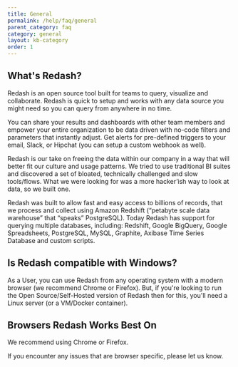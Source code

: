 ```yaml
---
title: General
permalink: /help/faq/general
parent_category: faq
category: general
layout: kb-category
order: 1
---
```


##  What's Redash?

Redash is an open source tool built for teams to query, visualize and
collaborate. Redash is quick to setup and works with any data source you might
need so you can query from anywhere in no time.

You can share your results and dashboards with other team members and empower
your entire organization to be data driven with no-code filters and parameters
that instantly adjust. Get alerts for pre-defined triggers to your email,
Slack, or Hipchat (you can setup a custom webhook as well).

Redash is our take on freeing the data within our company in a way that will
better fit our culture and usage patterns. We tried to use traditional BI
suites and discovered a set of bloated, technically challenged and slow
tools/flows. What we were looking for was a more hacker’ish way to look at
data, so we built one.

Redash was built to allow fast and easy access to billions of records, that we
process and collect using Amazon Redshift (“petabyte scale data warehouse”
that “speaks” PostgreSQL). Today Redash has support for querying multiple
databases, including: Redshift, Google BigQuery, Google Spreadsheets,
PostgreSQL, MySQL, Graphite, Axibase Time Series Database and custom scripts.

## Is Redash compatible with Windows?

As a User, you can use Redash from any operating system with a modern browser
(we recommend Chrome or Firefox). But, if you're looking to run the Open
Source/Self-Hosted version of Redash then for this, you'll need a Linux server
(or a VM/Docker container).

## Browsers Redash Works Best On

We recommend using Chrome or Firefox.

If you encounter any issues that are browser specific, please let us know.

